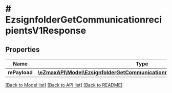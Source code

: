 # # EzsignfolderGetCommunicationrecipientsV1Response

## Properties

Name | Type | Description | Notes
------------ | ------------- | ------------- | -------------
**mPayload** | [**\eZmaxAPI\Model\EzsignfolderGetCommunicationrecipientsV1ResponseMPayload**](EzsignfolderGetCommunicationrecipientsV1ResponseMPayload.md) |  |

[[Back to Model list]](../../README.md#models) [[Back to API list]](../../README.md#endpoints) [[Back to README]](../../README.md)
